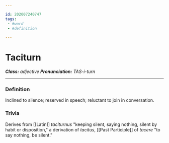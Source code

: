 ```yaml
---

id: 202007240747
tags:
 - #word
 - #definition

---
```


# Taciturn
**_Class:_** *adjective*
**_Pronunciation:_** *TAS-i-turn*

---

### Definition
Inclined to silence; reserved in speech; reluctant to join in conversation.

### Trivia
Derives from [[Latin]] *taciturnus* "keeping silent, saying nothing, silent by habit or disposition," a derivation of *tacitus*, [[Past Participle]] of *tacere* "to say nothing, be silent."